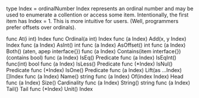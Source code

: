 type Index = ordinalNumber
    Index represents an ordinal number and may be used to enumerate a collention
    or access some item. Intentionally, the first item has Index = 1. This is
    more intuitive for users. (Well, programmers prefer offsets over ordinals).

func At(i int) Index
func Ordinal(a int) Index
func (a Index) Add(x, y Index) Index
func (a Index) AsInt() int
func (a Index) AsOffset() int
func (a Index) Both() (aten, apep interface{})
func (a Index) Contains(item interface{}) (contains bool)
func (a Index) IsEq() Predicate
func (a Index) IsEqInt() func(int) bool
func (a Index) IsLess() Predicate
func (*Index) IsNul() Predicate
func (*Index) IsOne() Predicate
func (a Index) Lift(as ...Index) []Index
func (a Index) Name() string
func (a Index) Of(index Index) Head
func (a Index) Size() Cardinality
func (a Index) String() string
func (a Index) Tail() Tail
func (*Index) Unit() Index

